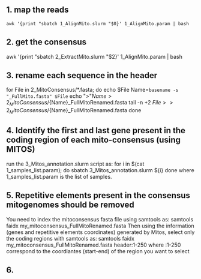 ## 1. map the reads

``
awk '{print "sbatch 1_AlignMito.slurm "$0}' 1_AlignMito.param | bash
``

## 2. get the consensus 

awk '{print "sbatch 2_ExtractMito.slurm "$2}' 1_AlignMito.param | bash

## 3. rename each sequence in the header 

for File in 2_MitoConsensus/*.fasta; do
echo $File
Name=`basename -s "_FullMito.fasta" $File`
echo ">"${Name} > 2_MitoConsensus/${Name}_FullMitoRenamed.fasta
tail -n +2 $File >> 2_MitoConsensus/${Name}_FullMitoRenamed.fasta
done

## 4. Identify the first and last gene present in the coding region of each mito-consensus (using MITOS)
run the 3_Mitos_annotation.slurm script as:
    for i in $(cat 1_samples_list.param); do
    sbatch 3_Mitos_annotation.slurm ${i}
    done
where 1_samples_list.param is the list of samples.

## 5. Repetitive elements present in the consensus mitogenomes should be removed
You need to index the mitoconsensus fasta file using samtools as:
  samtools faidx my_mitoconsensus_FullMitoRenamed.fasta
Then using the information (genes and repetitive elements coordinates) generated by Mitos, select only the coding regions with samtools as:
  samtools faidx my_mitoconsensus_FullMitoRenamed.fasta header:1-250
where :1-250 correspond to the coordiantes (start-end) of the region you want to select

## 6.
